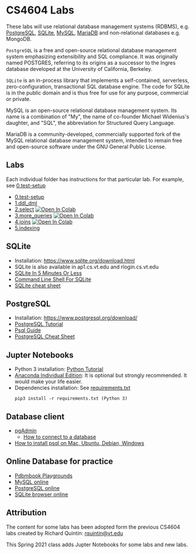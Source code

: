 # CS4604 Labs
These labs will use relational database management systems (RDBMS), e.g. [PostgreSQL](https://www.postgresql.org/), [SQLite](https://www.sqlite.org/index.html), [MySQL](https://www.mysql.com/), [MariaDB](https://mariadb.org/) and non-relational databases e.g. MongoDB.

`PostgreSQL` is a free and open-source relational database management system emphasizing extensibility and SQL compliance. It was originally named POSTGRES, referring to its origins as a successor to the Ingres database developed at the University of California, Berkeley.

`SQLite` is an in-process library that implements a self-contained, serverless, zero-configuration, transactional SQL database engine. The code for SQLite is in the public domain and is thus free for use for any purpose, commercial or private. 

MySQL is an open-source relational database management system. Its name is a combination of "My", the name of co-founder Michael Widenius's daughter, and "SQL", the abbreviation for Structured Query Language.

MariaDB is a community-developed, commercially supported fork of the MySQL relational database management system, intended to remain free and open-source software under the GNU General Public License.

## Labs

Each individual folder has instructions for that particular lab. For example, see [0.test-setup](0.test-setup)
* [0.test-setup](0.test-setup/)
* [1.ddl_dml](1.ddl_dml/)
* [2.select](2.select/)   [![Open In Colab](https://colab.research.google.com/assets/colab-badge.svg)](https://colab.research.google.com/github/VTCourses/CS4604_Labs/blob/master/2.select/Lab_2.ipynb)
* [3.more_queries](3.more_queries/)   [![Open In Colab](https://colab.research.google.com/assets/colab-badge.svg)](https://colab.research.google.com/github/VTCourses/CS4604_Labs/blob/master/3.more_queries/Lab_3.ipynb)
* [4.joins](4.joins/)    [![Open In Colab](https://colab.research.google.com/assets/colab-badge.svg)](https://colab.research.google.com/github/VTCourses/CS4604_Labs/blob/master/4.joins/Lab_4.ipynb)
* [5.indexing](5.indexing/)


## SQLite
* Installation: https://www.sqlite.org/download.html
* SQLite is also available in ap1.cs.vt.edu and rlogin.cs.vt.edu
* [SQLite In 5 Minutes Or Less](https://www.sqlite.org/quickstart.html)
* [Command Line Shell For SQLite](https://sqlite.org/cli.html#:~:text=Terminate%20the%20sqlite3%20program%20by,a%20long%2Drunning%20SQL%20statement.)
* [SQLite cheat sheet](docs/sql-sqlite-commands-cheat-sheet.pdf)

## PostgreSQL
* Installation: https://www.postgresql.org/download/
* [PostgreSQL Tutorial](https://www.postgresqltutorial.com/)
* [Psql Guide](http://postgresguide.com/utilities/psql.html)
* [PostgreSQL Cheat Sheet](docs/PostgreSQL-Cheat-Sheet.pdf)

## Jupter Notebooks
* Python 3 installation: [Python Tutorial](https://github.com/VTCourses/Python_tutorial)
* [Anaconda Individual Edition](https://www.anaconda.com/products/individual): It is optional but strongly recommended. It would make your life easier.
* Dependencies installation: See [requirements.txt](requirements.txt)
	```
	pip3 install -r requirements.txt (Python 3)
	```

## Database client
* [pgAdmin](https://www.pgadmin.org/)
	* [How to connect to a database](pgadmin.md)
* [How to install psql on Mac, Ubuntu, Debian, Windows](https://blog.timescale.com/tutorials/how-to-install-psql-on-mac-ubuntu-debian-windows/)

## Online Database for practice
* [Pdbmbook Playgrounds](https://www.pdbmbook.com/playground/)
* [MySQL online](https://extendsclass.com/mysql-online.html#)
* [PostgreSQL online](https://extendsclass.com/postgresql-online.html)
* [SQLite browser online](https://extendsclass.com/sqlite-browser.html)

## Attribution

The content for some labs has been adopted form the previous CS4604 labs created by Richard Quintin: rquintin@vt.edu

This Spring 2021 class adds Jupter Notebooks for some labs and new labs.